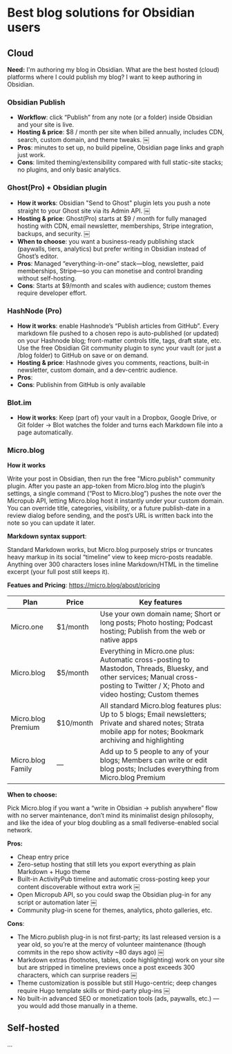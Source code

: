 # Best blog solutions for Obsidian users

## Cloud

**Need:** I'm authoring my blog in Obsidian. What are the best hosted (cloud) platforms where I could publish my blog? I want to keep authoring in Obsidian.

### Obsidian Publish

- **Workflow**: click “Publish” from any note (or a folder) inside Obsidian and your site is live.
- **Hosting & price**: $8 / month per site when billed annually, includes CDN, search, custom domain, and theme tweaks.  ￼
- **Pros**: minutes to set up, no build pipeline, Obsidian page links and graph just work.
- **Cons**: limited theming/extensibility compared with full static-site stacks; no plugins, and only basic analytics.


### Ghost(Pro) + Obsidian plugin

- **How it works**: Obsidian "Send to Ghost" plugin lets you push a note straight to your Ghost site via its Admin API.  ￼
- **Hosting & price**: Ghost(Pro) starts at $9 / month for fully managed hosting with CDN, email newsletter, memberships, Stripe integration, backups, and security.  ￼
- **When to choose**: you want a business-ready publishing stack (paywalls, tiers, analytics) but prefer writing in Obsidian instead of Ghost’s editor.
- **Pros**: Managed “everything-in-one” stack—blog, newsletter, paid memberships, Stripe—so you can monetise and control branding without self-hosting.
- **Cons**: Starts at $9/month and scales with audience; custom themes require developer effort.

### HashNode (Pro)

- **How it works**: enable Hashnode’s “Publish articles from GitHub”. Every markdown file pushed to a chosen repo is auto-published (or updated) on your Hashnode blog; front-matter controls title, tags, draft state, etc. Use the free Obsidian Git community plugin to sync your vault (or just a /blog folder) to GitHub on save or on demand.
- **Hosting & price**: Hashnode gives you comments, reactions, built-in newsletter, custom domain, and a dev-centric audience.
- **Pros**: 
- **Cons**: Publishin from GitHub is only available

### Blot.im

- **How it works**: Keep (part of) your vault in a Dropbox, Google Drive, or Git folder → Blot watches the folder and turns each Markdown file into a page automatically.

### Micro.blog

**How it works**

Write your post in Obsidian, then run the free "Micro.publish" community plugin. After you paste an app-token from Micro.blog into the plugin’s settings, a single command (“Post to Micro.blog”) pushes the note over the Micropub API, letting Micro.blog host it instantly under your custom domain. You can override title, categories, visibility, or a future publish-date in a review dialog before sending, and the post’s URL is written back into the note so you can update it later.

**Markdown syntax support**:

Standard Markdown works, but Micro.blog purposely strips or truncates heavy markup in its social “timeline” view to keep micro-posts readable. Anything over 300 characters loses inline Markdown/HTML in the timeline excerpt (your full post still keeps it). 

**Featues and Pricing**: https://micro.blog/about/pricing

| Plan | Price | Key features |
| --- | --- | --- |
| Micro.one | $1/month | Use your own domain name; Short or long posts; Photo hosting; Podcast hosting; Publish from the web or native apps |
| Micro.blog | $5/month | Everything in Micro.one plus: Automatic cross-posting to Mastodon, Threads, Bluesky, and other services; Manual cross-posting to Twitter / X; Photo and video hosting; Custom themes |
| Micro.blog Premium | $10/month | All standard Micro.blog features plus: Up to 5 blogs; Email newsletters; Private and shared notes; Strata mobile app for notes; Bookmark archiving and highlighting |
| Micro.blog Family | — | Add up to 5 people to any of your blogs; Members can write or edit blog posts; Includes everything from Micro.blog Premium |

**When to choose:**

Pick Micro.blog if you want a “write in Obsidian → publish anywhere” flow with no server maintenance, don’t mind its minimalist design philosophy, and like the idea of your blog doubling as a small fediverse-enabled social network.

**Pros:**
- Cheap entry price
- Zero-setup hosting that still lets you export everything as plain Markdown + Hugo theme
- Built-in ActivityPub timeline and automatic cross-posting keep your content discoverable without extra work  ￼
- Open Micropub API, so you could swap the Obsidian plug-in for any script or automation later  ￼
- Community plug-in scene for themes, analytics, photo galleries, etc.

**Cons**:
- The Micro.publish plug-in is not first-party; its last released version is a year old, so you’re at the mercy of volunteer maintenance (though commits in the repo show activity ~80 days ago)  ￼
- Markdown extras (footnotes, tables, code highlighting) work on your site but are stripped in timeline previews once a post exceeds 300 characters, which can surprise readers  ￼
- Theme customization is possible but still Hugo-centric; deep changes require Hugo template skills or third-party plug-ins  ￼
- No built-in advanced SEO or monetization tools (ads, paywalls, etc.) — you would add those manually in a theme.


## Self-hosted

...
